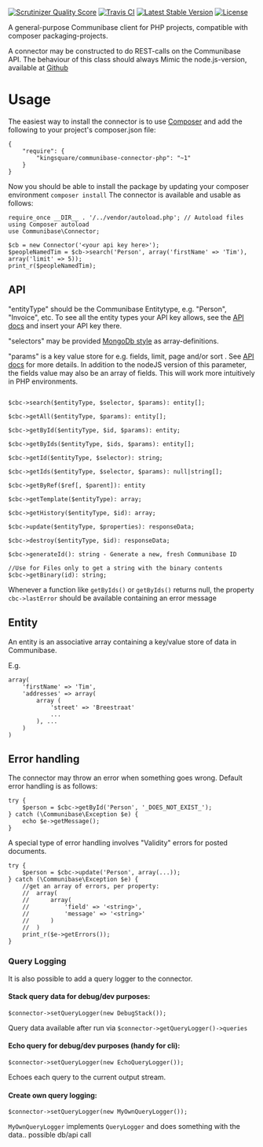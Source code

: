 [![Scrutinizer Quality Score](https://scrutinizer-ci.com/g/kingsquare/communibase-connector-php/badges/quality-score.png?s=94ea144a5b63afdb4ff9b99991f5ca830ba59d37)](https://scrutinizer-ci.com/g/kingsquare/communibase-connector-php/)
[![Travis CI](https://travis-ci.org/kingsquare/communibase-connector-php.svg)](https://travis-ci.org/kingsquare/communibase-connector-php)
[![Latest Stable Version](https://poser.pugx.org/kingsquare/communibase-connector-php/v/stable.png)](https://packagist.org/packages/kingsquare/communibase-connector-php)
[![License](https://poser.pugx.org/kingsquare/communibase-connector-php/license.png)](https://packagist.org/packages/kingsquare/communibase-connector-php)

A general-purpose Communibase client for PHP projects, compatible with composer packaging-projects.

A connector may be constructed to do REST-calls on the Communibase API.  The behaviour of this class should always Mimic
the node.js-version, available at [Github](https://github.com/kingsquare/communibase-connector-js)

Usage
=====

The easiest way to install the connector is to use [Composer](https://getcomposer.org/) and add the following to your project's composer.json file:
```
{
	"require": {
		"kingsquare/communibase-connector-php": "~1"
	}
}
```
Now you should be able to install the package by updating your composer environment ```composer install```
The connector is available and usable as follows:

```
require_once __DIR__ . '/../vendor/autoload.php'; // Autoload files using Composer autoload
use Communibase\Connector;

$cb = new Connector('<your api key here>');
$peopleNamedTim = $cb->search('Person', array('firstName' => 'Tim'), array('limit' => 5));
print_r($peopleNamedTim);
```


API
---

"entityType" should be the Communibase Entitytype, e.g. "Person", "Invoice", etc. To see all the entity types your API key allows, see the [API docs](https://api.communibase.nl/docs/) and insert your API key there.

"selectors" may be provided [MongoDb style](http://docs.mongodb.org/manual/reference/method/db.collection.find/#db.collection.find) as array-definitions.

"params" is a key value store for e.g. fields, limit, page and/or sort . See [API docs](https://api.communibase.nl/docs/) for more details. In addition to the nodeJS version of this parameter, the fields value may also be an array of fields. This will work more intuitively in PHP environments.

```

$cbc->search($entityType, $selector, $params): entity[];

$cbc->getAll($entityType, $params): entity[];

$cbc->getById($entityType, $id, $params): entity;

$cbc->getByIds($entityType, $ids, $params): entity[];

$cbc->getId($entityType, $selector): string;

$cbc->getIds($entityType, $selector, $params): null|string[];

$cbc->getByRef($ref[, $parent]): entity

$cbc->getTemplate($entityType): array;

$cbc->getHistory($entityType, $id): array;

$cbc->update($entityType, $properties): responseData;

$cbc->destroy($entityType, $id): responseData;

$cbc->generateId(): string - Generate a new, fresh Communibase ID

//Use for Files only to get a string with the binary contents
$cbc->getBinary(id): string;

```

Whenever a function like ```getByIds()``` or ```getByIds()``` returns null, the property ```cbc->lastError``` should be available containing an error message


Entity
--
An entity is an associative array containing a key/value store of data in Communibase.

E.g.

```
array(
	'firstName' => 'Tim',
	'addresses' => array(
		array (
			'street' => 'Breestraat'
			...
		), ...
	)
)
```

Error handling
--

The connector may throw an error when something goes wrong. Default error handling is as follows:

```
try {
	$person = $cbc->getById('Person', '_DOES_NOT_EXIST_');
} catch (\Communibase\Exception $e) {
	echo $e->getMessage();
}
```

A special type of error handling involves "Validity" errors for posted documents. 

```
try {
	$person = $cbc->update('Person', array(...));
} catch (\Communibase\Exception $e) {
	//get an array of errors, per property:
	//	array(
	//		array(
	//			'field' => '<string>',
	//			'message' => '<string>'
	//		)
	//	)
	print_r($e->getErrors());
}
```

### Query Logging

It is also possible to add a query logger to the connector.

#### Stack query data for debug/dev purposes:

    $connector->setQueryLogger(new DebugStack());
    
Query data available after run via `$connector->getQueryLogger()->queries`
 
#### Echo query for debug/dev purposes (handy for cli):

    $connector->setQueryLogger(new EchoQueryLogger());
    
Echoes each query to the current output stream.
 
#### Create own query logging:

    $connector->setQueryLogger(new MyOwnQueryLogger());
    
`MyOwnQueryLogger` implements `QueryLogger` and does something with the data.. possible db/api call

